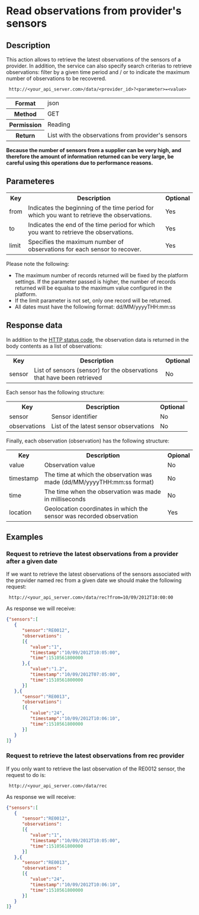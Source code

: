 Read observations from provider's sensors
=========================================

## Description

This action allows to retrieve the latest observations of the sensors of a provider. In addition, the service can also specify search criterias to retrieve observations: filter by a given time period and / or to indicate the maximum number of observations to be recovered.

```
 http://<your_api_server.com>/data/<provider_id>?<parameter>=<value>
```

<table>
	<tbody>
		<tr>
			<th>Format</th>
			<td>json</td>
		</tr>
		<tr>
			<th>Method</th>
			<td>GET</td>
		</tr>
		<tr>
			<th>Permission</th>
			<td>Reading</td>
		</tr>
		<tr>
			<th>Return</th>
			<td>List with the observations from provider's sensors</td>
		</tr>
	</tbody>
</table>

**Because the number of sensors from a supplier can be very high, and therefore the amount of information returned can be very large, be careful using this operations due to performance reasons.**

## Parameteres

<table>
	<tbody>
		<tr>
			<th>Key</th>
			<th>Description</th>
			<th>Optional</th>
		</tr>
		<tr>
			<td>from</td>
			<td>Indicates the beginning of the time period for which you want to retrieve the observations.</td>
			<td>Yes</td>
		</tr>
		<tr>
			<td>to</td>
			<td>Indicates the end of the time period for which you want to retrieve the observations.</td>
			<td>Yes</td>
		</tr>
		<tr>
			<td>limit</td>
			<td>Specifies the maximum number of observations for each sensor to recover.</td>
			<td>Yes</td>
		</tr>
	</tbody>
</table>

Please note the following:

* The maximum number of records returned will be fixed by the platform settings. If the parameter passed is higher, the number of records returned will be equalsa to the maximum value configured in the platform.
* If the limit parameter is not set, only one record will be returned.
* All dates must have the following format: dd/MM/yyyyTHH:mm:ss

## Response data

In addition to the [HTTP status code](../../general_model#reply), the observation data is returned in the body contents as a list of observations:

<table>
	<tbody>
		<tr>
			<th>Key</th>
			<th>Description</th>
			<th>Optional</th>
		</tr>
		<tr>
			<td>sensor</td>
			<td>List of sensors (sensor) for the observations that have been retrieved</td>
			<td>No</td>
		</tr>
	</tbody>
</table>

Each sensor has the following structure:

<table>
	<tbody>
		<tr>
			<th>Key</th>
			<th>Description</th>
			<th>Optional</th>
		</tr>
		<tr>
			<td>sensor</td>
			<td>Sensor identifier</td>
			<td>No</td>
		</tr>
		<tr>
			<td>observations</td>
			<td>List of the latest sensor observations</td>
			<td>No</td>
		</tr>
	</tbody>
</table>

Finally, each observation (observation) has the following structure:

<table>
	<tbody>
		<tr>
			<th>Key</th>
			<th>Description</th>
			<th>Opional</th>
		</tr>
		<tr>
			<td>value</td>
			<td>Observation value</td>
			<td>No</td>
		</tr>
		<tr>
			<td>timestamp</td>
			<td>The time at which the observation was made (dd/MM/yyyyTHH:mm:ss format)</td>
			<td>No</td>
		</tr>
		<tr>
			<td>time</td>
			<td>The time when the observation was made in milliseconds</td>
			<td>No</td>
		</tr>
		<tr>
			<td>location</td>
			<td>Geolocation coordinates in which the sensor was recorded observation</td>
			<td>Yes</td>
		</tr>
	</tbody>
</table>

## Examples

### Request to retrieve the latest observations from a provider after a given date

If we want to retrieve the latest observations of the sensors associated with the provider named rec from a given date we should make the following request:

```
 http://<your_api_server.com>/data/rec?from=10/09/2012T10:00:00
```

As response we will receive:

```json
{"sensors":[
   {
      "sensor":"RE0012",
      "observations":
      [{
         "value":"1",
         "timestamp":"10/09/2012T10:05:00",
         "time":1510561800000
      },{
         "value":"1.2",
         "timestamp":"10/09/2012T07:05:00",
         "time":1510561800000
      }]
   },{
      "sensor":"RE0013",
      "observations":
      [{
         "value":"24",
         "timestamp":"10/09/2012T10:06:10",
         "time":1510561800000
      }]
   }
]}
```

### Request to retrieve the latest observations from rec provider

If you only want to retrieve the last observation of the RE0012 sensor, the request to do is:

```
 http://<your_api_server.com>/data/rec
```

As response we will receive:

```json
{"sensors":[
   {
      "sensor":"RE0012",
      "observations":
      [{
         "value":"1",
         "timestamp":"10/09/2012T10:05:00",
         "time":1510561800000
      }]
   },{
      "sensor":"RE0013",
      "observations":
      [{
         "value":"24",
         "timestamp":"10/09/2012T10:06:10",
         "time":1510561800000
      }]
   }
]}
```
